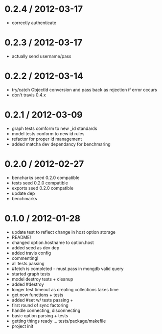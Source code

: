 
0.2.4 / 2012-03-17 
==================

  * correctly authenticate

0.2.3 / 2012-03-17 
==================

  * actually send username/pass

0.2.2 / 2012-03-14 
==================

  * try/catch ObjectId conversion and pass back as rejection if error occurs
  * don't travis 0.4.x

0.2.1 / 2012-03-09 
==================

  * graph tests comform to new _id standards
  * model tests conform to new id rules
  * refactor for proper id management
  * added matcha dev dependancy for benchmaring

0.2.0 / 2012-02-27 
==================

  * bencharks seed 0.2.0 compatible
  * tests seed 0.2.0 compatible
  * exports seed 0.2.0 compatible
  * update dep
  * benchmarks

0.1.0 / 2012-01-28 
==================

  * update test to reflect change in host option storage
  * README!
  * changed option.hostname to option.host
  * added seed as dev dep
  * added travis config
  * commenting!
  * all tests passing
  * #fetch is completed - must pass in mongdb valid query
  * started graph tests
  * model destroy tests + cleanup
  * added #destroy
  * longer test timeout as creating collections takes time
  * get now functions + tests
  * added #set w/ tests passing +
  * first round of sync factoring
  * handle connecting, disconnecting
  * basic option parsing + tests
  * getting things ready … tests/package/makefile
  * project init
